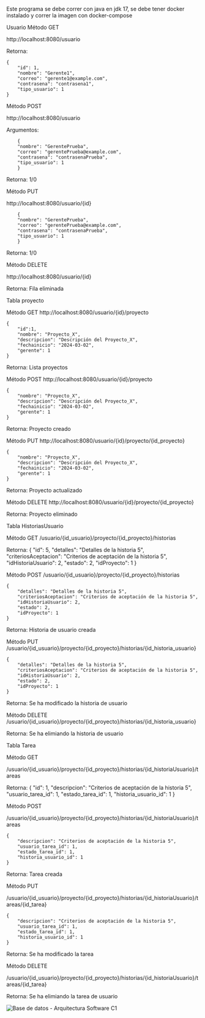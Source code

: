 Este programa se debe correr con java en jdk 17, se debe tener docker instalado y correr la imagen con docker-compose

Usuario
Método GET

http://localhost:8080/usuario

Retorna:

    {
        "id": 1,
        "nombre": "Gerente1",
        "correo": "gerente1@example.com",
        "contrasena": "contrasena1",
        "tipo_usuario": 1
    }

Método POST

http://localhost:8080/usuario

Argumentos:

        {
        "nombre": "GerentePrueba",
        "correo": "gerentePrueba@example.com",
        "contrasena": "contrasenaPrueba",
        "tipo_usuario": 1
        }

Retorna:
1/0

Método PUT

http://localhost:8080/usuario/{id}

        {
        "nombre": "GerentePrueba",
        "correo": "gerentePrueba@example.com",
        "contrasena": "contrasenaPrueba",
        "tipo_usuario": 1
        }

Retorna:
1/0

Método DELETE

http://localhost:8080/usuario/{id}

Retorna:
Fila eliminada

Tabla proyecto

Método GET
http://localhost:8080/usuario/{id}/proyecto

    {
        "id":1,
        "nombre": "Proyecto_X",
        "descripcion": "Descripción del Proyecto_X",
        "fechainicio": "2024-03-02",
        "gerente": 1
    }

Retorna:
Lista proyectos

Método POST
http://localhost:8080/usuario/{id}/proyecto

    {
        "nombre": "Proyecto_X",
        "descripcion": "Descripción del Proyecto_X",
        "fechainicio": "2024-03-02",
        "gerente": 1
    }

Retorna:
Proyecto creado

Método PUT
http://localhost:8080/usuario/{id}/proyecto/{id_proyecto}

    {
        "nombre": "Proyecto_X",
        "descripcion": "Descripción del Proyecto_X",
        "fechainicio": "2024-03-02",
        "gerente": 1
    }

Retorna:
Proyecto actualizado

Método DELETE
http://localhost:8080/usuario/{id}/proyecto/{id_proyecto}

Retorna:
Proyecto eliminado

Tabla HistoriasUsuario

Método GET
/usuario/{id_usuario}/proyecto/{id_proyecto}/historias

Retorna:
    {
        "id": 5,
        "detalles": "Detalles de la historia 5",
        "criteriosAceptacion": "Criterios de aceptación de la historia 5",
        "idHistoriaUsuario": 2,
        "estado": 2,
        "idProyecto": 1
    }

Método POST
/usuario/{id_usuario}/proyecto/{id_proyecto}/historias

    {
        "detalles": "Detalles de la historia 5",
        "criteriosAceptacion": "Criterios de aceptación de la historia 5",
        "idHistoriaUsuario": 2,
        "estado": 2,
        "idProyecto": 1
    }

Retorna:
Historia de usuario creada

Método PUT
/usuario/{id_usuario}/proyecto/{id_proyecto}/historias/{id_historia_usuario}

    {
        "detalles": "Detalles de la historia 5",
        "criteriosAceptacion": "Criterios de aceptación de la historia 5",
        "idHistoriaUsuario": 2,
        "estado": 2,
        "idProyecto": 1
    }

Retorna:
Se ha modificado la historia de usuario

Método DELETE
/usuario/{id_usuario}/proyecto/{id_proyecto}/historias/{id_historia_usuario}

Retorna:
Se ha elimiando la historia de usuario

Tabla Tarea

Método GET

/usuario/{id_usuario}/proyecto/{id_proyecto}/historias/{id_historiaUsuario}/tareas

Retorna:
    {
        "id": 1,
        "descripcion": "Criterios de aceptación de la historia 5",
        "usuario_tarea_id": 1,
        "estado_tarea_id": 1,
        "historia_usuario_id": 1
    }

Método POST

/usuario/{id_usuario}/proyecto/{id_proyecto}/historias/{id_historiaUsuario}/tareas

    {
        "descripcion": "Criterios de aceptación de la historia 5",
        "usuario_tarea_id": 1,
        "estado_tarea_id": 1,
        "historia_usuario_id": 1
    }

Retorna:
Tarea creada

Método PUT

/usuario/{id_usuario}/proyecto/{id_proyecto}/historias/{id_historiaUsuario}/tareas/{id_tarea}

    {
        "descripcion": "Criterios de aceptación de la historia 5",
        "usuario_tarea_id": 1,
        "estado_tarea_id": 1,
        "historia_usuario_id": 1
    }

Retorna:
Se ha modificado la tarea

Método DELETE

/usuario/{id_usuario}/proyecto/{id_proyecto}/historias/{id_historiaUsuario}/tareas/{id_tarea}

Retorna:
Se ha elimiando la tarea de usuario

![Base de datos - Arquitectura Software C1](https://github.com/valsalazar28/ArquitecturaSoftwareCorte1/assets/141972527/2f2e92e2-e463-4ed3-9c6a-2f2a60298224)


